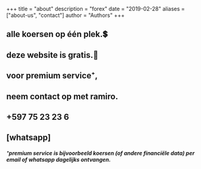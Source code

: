 +++
title = "about"
description = "forex"
date = "2019-02-28"
aliases = ["about-us", "contact"]
author = "Authors"
+++

## alle koersen op één plek.💲
## deze website is gratis.🤗
## voor premium service⁺,
## neem contact op met ramiro.
## +597 75 23 23 6
## [whatsapp]

##### ⁺premium service is bijvoorbeeld koersen (of andere financiële data) per email of whatsapp dagelijks ontvangen.
